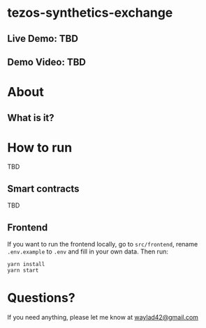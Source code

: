 # tezos-synthetics-exchange

## Live Demo: TBD

## Demo Video: TBD

# About

## What is it?

# How to run

TBD

## Smart contracts

TBD

## Frontend

If you want to run the frontend locally, go to `src/frontend`, rename `.env.example` to `.env` and fill in your own data. Then run:

```
yarn install
yarn start
```

# Questions?

If you need anything, please let me know at waylad42@gmail.com
